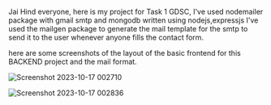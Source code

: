 Jai Hind everyone, here is my project for Task 1 GDSC, I've used nodemailer package with gmail smtp and mongodb written using nodejs,expressjs
I've used the mailgen package to generate the mail template for the smtp to send it to the user whenever anyone fills the contact form.

here are some screenshots of the layout of the basic frontend for this BACKEND project and the mail format.

![Screenshot 2023-10-17 002710](https://github.com/mohitxroxx/Probation-Projects-2023/assets/94298923/253777ee-f025-4e66-8d99-3bb87fb05b0d)

![Screenshot 2023-10-17 002836](https://github.com/mohitxroxx/Probation-Projects-2023/assets/94298923/8232c00d-9ec4-48b6-872f-c589e0beffda)